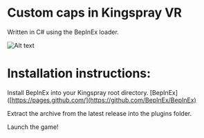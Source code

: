 # Custom caps in Kingspray VR
Written in C# using the BepInEx loader.

![Alt text](https://i.imgur.com/hZ0lhCv.png)


# Installation instructions:
Install BepInEx into your Kingspray root directory.
[BepInEx]([https://pages.github.com/](https://github.com/BepInEx/BepInEx)

Extract the archive from the latest release into the plugins folder.

Launch the game!
